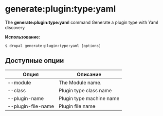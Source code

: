 # generate:plugin:type:yaml
The **generate:plugin:type:yaml** command Generate a plugin type with Yaml discovery

**Использование:**
```
$ drupal generate:plugin:type:yaml [options] 
```

## Доступные опции
Опция | Описание
-------|-------------
--module | The Module name.
--class | Plugin type class name
--plugin-name | Plugin type machine name
--plugin-file-name | Plugin file name
